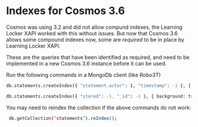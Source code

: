 # Indexes for Cosmos 3.6

Cosmos was using 3.2 and did not allow compund indexes, the Learning Locker XAPI worked with this without issues. But now that Cosmos 3.6 allows some compound indexes now, some are *required* to be in place by Learning Locker XAPI.

These are the queries that have been identified as required, and need to be implemented in a new Cosmos 3.6 instance before it can be used.

Run the following commands in a MongoDb client (like Robo3T)

```bash
db.statements.createIndex({ "statement.actor": 1, "timestamp": -1 }, { background: true });

db.statements.createIndex({ "stored": -1, "_id": -1 }, { background: true });
```

You may need to reindex the collection if the above commands do not work:

```bash
 db.getCollection(‘statements’).reIndex();
 ```
